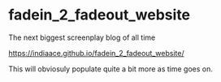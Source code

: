 # fadein_2_fadeout_website
The next biggest screenplay blog of all time

https://indiaace.github.io/fadein_2_fadeout_website/

This will obviosuly populate quite a bit more as time goes on.
